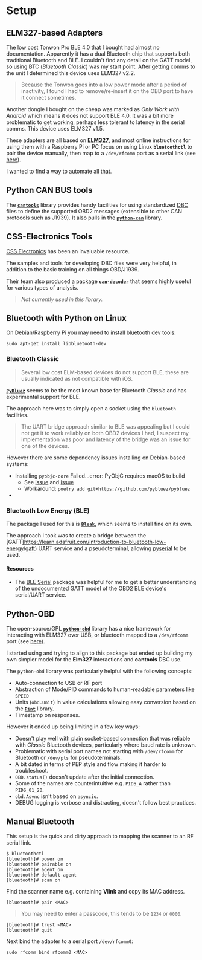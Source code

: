 # Setup

## ELM327-based Adapters

The low cost Tonwon Pro BLE 4.0 that I bought had almost no documentation.
Apparently it has a dual Bluetooth chip that supports both traditional
Bluetooth and BLE. I couldn't find any detail on the GATT model, so using
BTC (*Bluetooth Classic*) was my start point. After getting comms to the unit
I determined this device uses ELM327 v2.2.

>Because the Tonwon goes into a low power mode after a period of inactivity,
I found I had to remove/re-insert it on the OBD port to have it connect
sometimes.

Another dongle I bought on the cheap was marked as *Only Work with Android*
which means it does not support BLE 4.0. It was a bit more problematic to get
working, perhaps less tolerant to latency in the serial comms. This device
uses ELM327 v1.5.

These adapters are all based on
[**ELM327**](https://www.elmelectronics.com/wp-content/uploads/2016/07/ELM327DS.pdf),
and most online instructions for using them with a Raspberry Pi or PC focus 
on using Linux **`bluetoothctl`** to pair the device manually, then map to a
`/dev/rfcomm` port as a serial link (see [here](#manual-bluetooth)).

I wanted to find a way to automate all that.

## Python CAN BUS tools

The [**`cantools`**](https://cantools.readthedocs.io/en/latest/) library
provides handy facilities for using standardized
[DBC]() files to define the supported OBD2 messages (extensible to other
CAN protocols such as J1939). It also pulls in the
[**`python-can`**](https://python-can.readthedocs.io/en/stable/) library.

## CSS-Electronics Tools

[CSS Electronics](https://csselectronics.com) has been an invaluable resource.

The samples and tools for developing DBC files were very helpful, in addition
to the basic training on all things OBD/J1939.

Their team also produced a package
[**`can-decoder`**](https://github.com/CSS-Electronics/can_decoder) that
seems highly useful for various types of analysis.

>*Not currently used in this library.*

## Bluetooth with Python on Linux

On Debian/Raspberry Pi you may need to install bluetooth dev tools:
```
sudo apt-get install libbluetooth-dev
```

### Bluetooth Classic

>Several low cost ELM-based devices do not support BLE, these are usually
indicated as not compatible with iOS.

[**`PyBluez`**](https://github.com/pybluez/pybluez) seems to be the most known
base for Bluetooth *Classic* and has experimental support for BLE.

The approach here was to simply open a socket using the `bluetooth` facilities.

>The UART bridge approach similar to BLE was appealing but I could not get it
to work reliably on both OBD2 devices I had, I suspect my implementation was
poor and latency of the bridge was an issue for one of the devices.

However there are some dependency issues installing on Debian-based systems:

* Installing `pyobjc-core` Failed...error: PyObjC requires macOS to build
    * See [issue](https://github.com/python-poetry/poetry/issues/3415) and
    [issue](https://github.com/pybluez/pybluez/issues/431)
    * Workaround: `poetry add git+https://github.com/pybluez/pybluez`
* 

### Bluetooth Low Energy (BLE)

The package I used for this is [**`Bleak`**](https://github.com/hbldh/bleak),
which seems to install fine on its own.

The approach I took was to create a bridge between the
[GATT]https://learn.adafruit.com/introduction-to-bluetooth-low-energy/gatt)
UART service and a pseudoterminal, allowing
[pyserial](https://pyserial.readthedocs.io/en/latest/)
to be used.

#### Resources

* The [BLE Serial](https://github.com/Jakeler/ble-serial) package was helpful
for me to get a better understanding of the undocumented GATT model of the
OBD2 BLE device's serial/UART service.

## Python-OBD

The open-source/GPL
[**`python-obd`**](https://python-obd.readthedocs.io/en/latest/)
library has a nice framework for interacting with ELM327 over USB, or bluetooth
mapped to a `/dev/rfcomm` port (see [here](#manual-bluetooth)).

I started using and trying to align to this package but ended up building my
own simpler model for the **Elm327** interactions and **cantools** DBC use.

The `python-obd` library was particularly helpful with the following concepts:

* Auto-connection to USB or RF port
* Abstraction of Mode/PID commands to human-readable parameters like `SPEED`
* Units (`obd.Unit`) in value calculations allowing easy conversion based on the
[**`Pint`**](https://pint.readthedocs.io/en/latest/) library.
* Timestamp on responses.

However it ended up being limiting in a few key ways:

* Doesn't play well with plain socket-based connection that was reliable with
*Classic* Bluetooth devices, particularly where baud rate is unknown.
* Problematic with serial port names not starting with `/dev/rfcomm` for
Bluetooth or `/dev/pts` for pseudoterminals.
* A bit dated in terms of PEP style and flow making it harder to troubleshoot.
* `OBD.status()` doesn't update after the initial connection.
* Some of the names are counterintuitive e.g. `PIDS_A` rather than `PIDS_01_20`.
* `obd.Async` isn't based on `asyncio`.
* DEBUG logging is verbose and distracting, doesn't follow best practices.

## Manual Bluetooth

This setup is the quick and dirty approach to mapping the scanner to an RF
serial link.

```
$ bluetoothctl
[bluetooth]# power on
[bluetooth]# pairable on
[bluetooth]# agent on
[bluetooth]# default-agent
[bluetooth]# scan on
```
Find the scanner name e.g. containing **Vlink** and copy its MAC address.
```
[bluetooth]# pair <MAC>
```
>You may need to enter a passcode, this tends to be `1234` or `0000`.
```
[bluetooth]# trust <MAC>
[bluetooth]# quit
```

Next bind the adapter to a serial port `/dev/rfcomm0`:
```
sudo rfcomm bind rfcomm0 <MAC>
```